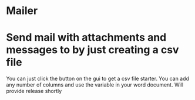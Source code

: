 # Mailer
<h1>Send mail with attachments and messages to by just creating a <strong>csv file</strong></h1>

<p>
You can just click the button on the gui to get a csv file starter. You can add any number of columns and use the variable in your word document.
Will provide release shortly
</p>
